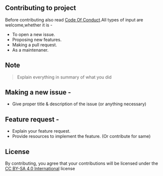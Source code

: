 ## Contributing to project

Before contributing also read [Code Of Conduct](https://github.com/jayantur13/calendar-bharat/blob/main/CODE_OF_CONDUCT.md).All types of input are welcome,whether it is -

- To open a new issue.
- Proposing new features.
- Making a pull request.
- As a maintenaner.

## Note

> Explain everything in summary of what you did

## Making a new issue -

- Give proper title & description of the issue (or anything necessary)

## Feature request -

- Explain your feature request.
- Provide resources to implement the feature. (Or contribute for same)

## License

By contributing, you agree that your contributions will be licensed under the [CC BY-SA 4.0 International](https://github.com/jayantur13/calendar-bharat/blob/main/LICENSE.md) license
